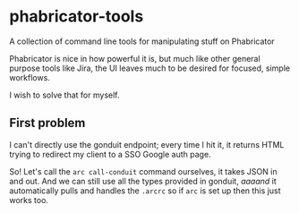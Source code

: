 # phabricator-tools
A collection of command line tools for manipulating stuff on Phabricator

Phabricator is nice in how powerful it is, but much like other general purpose tools like Jira, the UI leaves much to be desired for focused, simple workflows.

I wish to solve that for myself.


## First problem

I can't directly use the gonduit endpoint; every time I hit it, it returns HTML trying to redirect my client to a SSO Google auth page.

So! Let's call the `arc call-conduit` command ourselves, it takes JSON in and out. And we can still use all the types provided in gonduit, _aaaand_ it automatically pulls and handles the `.arcrc` so if `arc` is set up then this just works too.
